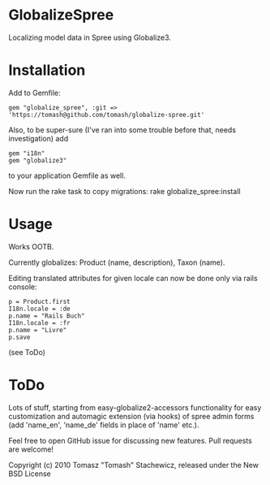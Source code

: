 GlobalizeSpree
==============

Localizing model data in Spree using Globalize3.


Installation
============

Add to Gemfile:

    gem "globalize_spree", :git => 'https://tomash@github.com/tomash/globalize-spree.git'

Also, to be super-sure (I've ran into some trouble before that, needs investigation) add

    gem "i18n"
    gem "globalize3"

to your application Gemfile as well.

Now run the rake task to copy migrations:
    rake globalize_spree:install


Usage
=====

Works OOTB.

Currently globalizes: Product (name, description), Taxon (name).

Editing translated attributes for given locale can now be done only via rails console:

    p = Product.first
    I18n.locale = :de
    p.name = "Rails Buch"
    I18n.locale = :fr
    p.name = "Livre"
    p.save
    

(see ToDo)

ToDo
====

Lots of stuff, starting from easy-globalize2-accessors functionality for easy customization and automagic extension (via hooks) of spree admin forms (add 'name_en', 'name_de' fields in place of 'name' etc.).

Feel free to open GitHub issue for discussing new features. Pull requests are welcome!



Copyright (c) 2010 Tomasz "Tomash" Stachewicz, released under the New BSD License

